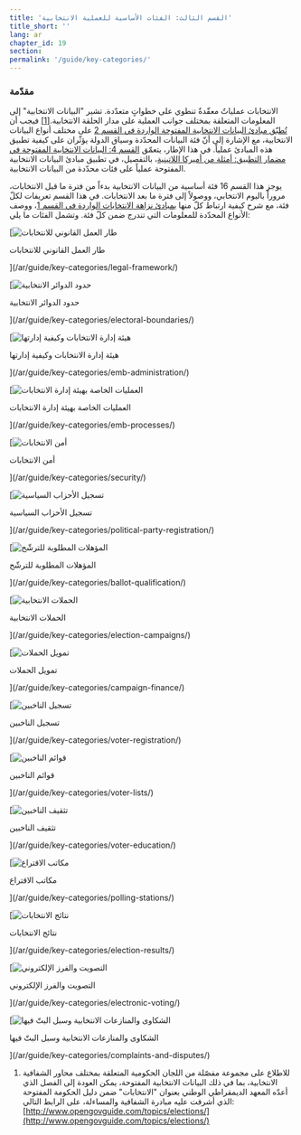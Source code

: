 ```yaml
---
title: 'القسم الثالث: الفئات الأساسية للعملية الانتخابية'
title_short: ''
lang: ar
chapter_id: 19
section: 
permalink: '/guide/key-categories/'
---
```


### مقدّمة

الانتخابات عملياتٌ معقّدةٌ تنطوي على خطواتٍ متعدّدة. تشير "البيانات الانتخابية" إلى المعلومات المتعلقة بمختلف جوانب العملية على مدار الحلقة الانتخابية.[\[1\]](#footnote-1) فيجب أن [تُطبّق مبادئ البيانات الانتخابية المفتوحة الواردة في القسم 2](/ar/guide/principles/) على مختلف أنواع البيانات الانتخابية، مع الإشارة إلى أنّ فئة البيانات المحدّدة وسياق الدولة يؤثّران على كيفية تطبيق هذه المبادئ عملياً. في هذا الإطار، يتعمّق [القسم 4: البيانات الانتخابية المفتوحة في مضمار التطبيق: أمثلة من أميركا اللاتينية](/ar/guide/country-examples/)، بالتفصيل، في تطبيق مبادئ البيانات الانتخابية المفتوحة عملياً على فئات محدّدة من البيانات الانتخابية.

يوجز هذا القسم 16 فئة أساسية من البيانات الانتخابية بدءاً من فترة ما قبل الانتخابات، مروراً باليوم الانتخابي، ووصولاً إلى فترة ما بعد الانتخابات. في هذا القسم تعريفات لكلّ فئة، مع شرح كيفية ارتباط كلّ منها [بمبادئ نزاهة الانتخابات الواردة في القسم 1](/ar/guide/electoral-integrity/)، ووصف الأنواع المحدّدة للمعلومات التي تندرج ضمن كلّ فئة. وتشمل الفئات ما يلي:

[![طار العمل القانوني للانتخابات](/images/inventory/categories/legal-framework.png)

طار العمل القانوني للانتخابات

](/ar/guide/key-categories/legal-framework/)

[![حدود الدوائر الانتخابية](/images/inventory/categories/electoral-boundaries.png)

حدود الدوائر الانتخابية

](/ar/guide/key-categories/electoral-boundaries/)

[![هيئة إدارة الانتخابات وكيفية إدارتها](/images/inventory/categories/election-management-body-and-administration.png)

هيئة إدارة الانتخابات وكيفية إدارتها

](/ar/guide/key-categories/emb-administration/)

[![العمليات الخاصة بهيئة إدارة الانتخابات](/images/inventory/categories/election-management-body-processes.png)

العمليات الخاصة بهيئة إدارة الانتخابات

](/ar/guide/key-categories/emb-processes/)

[![أمن الانتخابات](/images/inventory/categories/security.png)

أمن الانتخابات

](/ar/guide/key-categories/security/)

[![تسجيل الأحزاب السياسية](/images/inventory/categories/political-party-registration.png)

تسجيل الأحزاب السياسية

](/ar/guide/key-categories/political-party-registration/)

[![المؤهلات المطلوبة للترشّح](/images/inventory/categories/ballot-qualification.png)

المؤهلات المطلوبة للترشّح

](/ar/guide/key-categories/ballot-qualification/)

[![الحملات الانتخابية](/images/inventory/categories/election-campaigns.png)

الحملات الانتخابية

](/ar/guide/key-categories/election-campaigns/)

[![تمويل الحملات](/images/inventory/categories/campaign-finance.png)

تمويل الحملات

](/ar/guide/key-categories/campaign-finance/)

[![تسجيل الناخبين](/images/inventory/categories/voter-registration.png)

تسجيل الناخبين

](/ar/guide/key-categories/voter-registration/)

[![قوائم الناخبين](/images/inventory/categories/voter-lists.png)

قوائم الناخبين

](/ar/guide/key-categories/voter-lists/)

[![تثقيف الناخبين](/images/inventory/categories/voter-education.png)

تثقيف الناخبين

](/ar/guide/key-categories/voter-education/)

[![مكاتب الاقتراع](/images/inventory/categories/polling-stations.png)

مكاتب الاقتراع

](/ar/guide/key-categories/polling-stations/)

[![نتائج الانتخابات](/images/inventory/categories/election-results-official-final.png)

نتائج الانتخابات

](/ar/guide/key-categories/election-results/)

[![التصويت والفرز الإلكتروني](/images/inventory/categories/electronic-voting.png)

التصويت والفرز الإلكتروني

](/ar/guide/key-categories/electronic-voting/)

[![الشكاوى والمنازعات الانتخابية وسبل البتّ فيها](/images/inventory/categories/electoral-complaints-and-disputes.png)

الشكاوى والمنازعات الانتخابية وسبل البتّ فيها

](/ar/guide/key-categories/complaints-and-disputes/)

1.  [](#reference-1)للاطلاع على مجموعة مفصّلة من اللجان الحكومية المتعلقة بمختلف محاور الشفافية الانتخابية، بما في ذلك البيانات الانتخابية المفتوحة، يمكن العودة إلى الفصل الذي أعدّه المعهد الديمقراطي الوطني بعنوان "الانتخابات" ضمن دليل الحكومة المفتوحة الذي أشرفت عليه مبادرة الشفافية والمساءلة، على الرابط التالي: [http://www.opengovguide.com/topics/elections/](http://www.opengovguide.com/topics/elections/)
